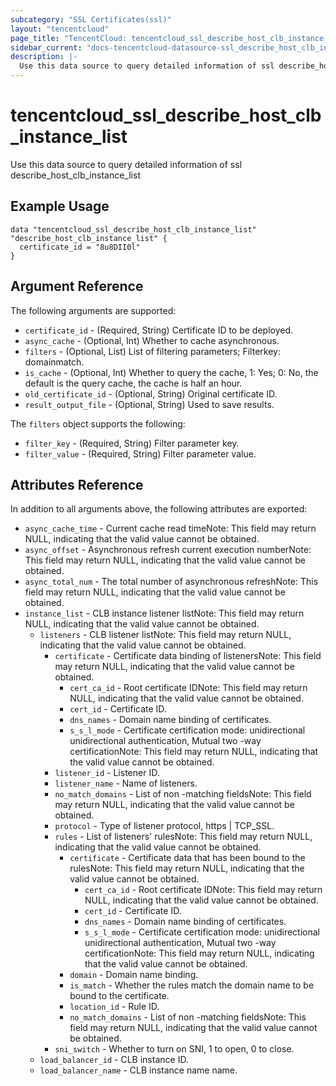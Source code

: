 ```yaml
---
subcategory: "SSL Certificates(ssl)"
layout: "tencentcloud"
page_title: "TencentCloud: tencentcloud_ssl_describe_host_clb_instance_list"
sidebar_current: "docs-tencentcloud-datasource-ssl_describe_host_clb_instance_list"
description: |-
  Use this data source to query detailed information of ssl describe_host_clb_instance_list
---
```


# tencentcloud_ssl_describe_host_clb_instance_list

Use this data source to query detailed information of ssl describe_host_clb_instance_list

## Example Usage

```hcl
data "tencentcloud_ssl_describe_host_clb_instance_list" "describe_host_clb_instance_list" {
  certificate_id = "8u8DII0l"
}
```

## Argument Reference

The following arguments are supported:

* `certificate_id` - (Required, String) Certificate ID to be deployed.
* `async_cache` - (Optional, Int) Whether to cache asynchronous.
* `filters` - (Optional, List) List of filtering parameters; Filterkey: domainmatch.
* `is_cache` - (Optional, Int) Whether to query the cache, 1: Yes; 0: No, the default is the query cache, the cache is half an hour.
* `old_certificate_id` - (Optional, String) Original certificate ID.
* `result_output_file` - (Optional, String) Used to save results.

The `filters` object supports the following:

* `filter_key` - (Required, String) Filter parameter key.
* `filter_value` - (Required, String) Filter parameter value.

## Attributes Reference

In addition to all arguments above, the following attributes are exported:

* `async_cache_time` - Current cache read timeNote: This field may return NULL, indicating that the valid value cannot be obtained.
* `async_offset` - Asynchronous refresh current execution numberNote: This field may return NULL, indicating that the valid value cannot be obtained.
* `async_total_num` - The total number of asynchronous refreshNote: This field may return NULL, indicating that the valid value cannot be obtained.
* `instance_list` - CLB instance listener listNote: This field may return NULL, indicating that the valid value cannot be obtained.
  * `listeners` - CLB listener listNote: This field may return NULL, indicating that the valid value cannot be obtained.
    * `certificate` - Certificate data binding of listenersNote: This field may return NULL, indicating that the valid value cannot be obtained.
      * `cert_ca_id` - Root certificate IDNote: This field may return NULL, indicating that the valid value cannot be obtained.
      * `cert_id` - Certificate ID.
      * `dns_names` - Domain name binding of certificates.
      * `s_s_l_mode` - Certificate certification mode: unidirectional unidirectional authentication, Mutual two -way certificationNote: This field may return NULL, indicating that the valid value cannot be obtained.
    * `listener_id` - Listener ID.
    * `listener_name` - Name of listeners.
    * `no_match_domains` - List of non -matching fieldsNote: This field may return NULL, indicating that the valid value cannot be obtained.
    * `protocol` - Type of listener protocol, https | TCP_SSL.
    * `rules` - List of listeners&#39; rulesNote: This field may return NULL, indicating that the valid value cannot be obtained.
      * `certificate` - Certificate data that has been bound to the rulesNote: This field may return NULL, indicating that the valid value cannot be obtained.
        * `cert_ca_id` - Root certificate IDNote: This field may return NULL, indicating that the valid value cannot be obtained.
        * `cert_id` - Certificate ID.
        * `dns_names` - Domain name binding of certificates.
        * `s_s_l_mode` - Certificate certification mode: unidirectional unidirectional authentication, Mutual two -way certificationNote: This field may return NULL, indicating that the valid value cannot be obtained.
      * `domain` - Domain name binding.
      * `is_match` - Whether the rules match the domain name to be bound to the certificate.
      * `location_id` - Rule ID.
      * `no_match_domains` - List of non -matching fieldsNote: This field may return NULL, indicating that the valid value cannot be obtained.
    * `sni_switch` - Whether to turn on SNI, 1 to open, 0 to close.
  * `load_balancer_id` - CLB instance ID.
  * `load_balancer_name` - CLB instance name name.



